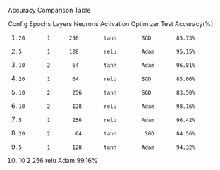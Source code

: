 Accuracy Comparison Table


Config  Epochs  Layers  Neurons  Activation  Optimizer  Test Accuracy(%)

1)     20       1      256        tanh        SGD        85.73%
2)     5        1      128        relu        Adam       95.15%
3)     10       2       64        tanh        Adam       96.81%
4)     20       1       64        relu        SGD        85.06%
5)     10       2       256       tanh        SGD        83.50%
6)     10       2       128       relu        Adam       98.16%
7)     5        1       256       relu        Adam       96.42%
8)     20       2        64       tanh         SGD       84.56%
9)     5        1       128       tanh        Adam       94.32%
10)    10       2       256       relu        Adam       99.16%
